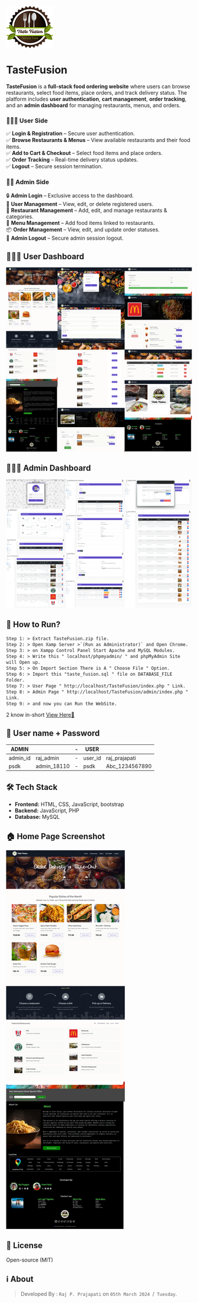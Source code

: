 ![icon](screenshots/tastefusion_main_logo-128x114.png)
# TasteFusion
**TasteFusion** is a **full-stack food ordering website** where users can browse restaurants, select food items, place orders, and track delivery status. The platform includes **user authentication**, **cart management**, **order tracking**, and an **admin dashboard** for managing restaurants, menus, and orders.

### **🙍🏻‍♂️ User Side**  
✅ **Login & Registration** – Secure user authentication.  
✅ **Browse Restaurants & Menus** – View available restaurants and their food items.  
✅ **Add to Cart & Checkout** – Select food items and place orders.  
✅ **Order Tracking** – Real-time delivery status updates.  
✅ **Logout** – Secure session termination.  

### **👨‍💼 Admin Side**  
🔒 **Admin Login** – Exclusive access to the dashboard.  
👥 **User Management** – View, edit, or delete registered users.  
🏪 **Restaurant Management** – Add, edit, and manage restaurants & categories.  
🍔 **Menu Management** – Add food items linked to restaurants.  
📦 **Order Management** – View, edit, and update order statuses.  
🚪 **Admin Logout** – Secure admin session logout.  

## **🙍🏻‍♂️ User Dashboard**  
![screenshots](screenshots/UserLogin-TasteFusion-index-php.png)
## **👨🏻‍💻 Admin Dashboard** 
![screenshots](screenshots/AdminDashboard-TasteFusion-index-php.png)

## **🚀 How to Run?** 
```
Step 1: > Extract TasteFusion.zip file.
Step 2: > Open Xamp Server >`(Run as Administrator)` and Open Chrome.
Step 3: > on Xampp Control Panel Start Apache and MySQL Modules.
Step 4: > Write this " localhost/phpmyadmin/ " and phpMyAdmin Site will Open up.
Step 5: > On Import Section There is A " Choose File " Option.
Step 6: > Import this "taste_fusion.sql " file on DATABASE_FILE Folder.
Step 7: > User Page " http://localhost/TasteFusion/index.php " Link.
Step 8: > Admin Page " http://localhost/TasteFusion/admin/index.php " Link.
Step 9: > and now you can Run the WebSite.
```
2 know in-short [View Here🚀](DATABASE_FILE/All_User_Details.txt)

## **🔐 User name + Password** 
|    ADMIN  |     |- |  USER   |               |
|-----------|------------|-|---------|----------------------|
| admin_id  | raj_admin  |-|  user_id   |  raj_prajapati |
| psdk      | admin_18110|-|  psdk   |  Abc_1234567890      |

## **🛠 Tech Stack**  
- **Frontend:** HTML, CSS, JavaScript, bootstrap
- **Backend:** JavaScript, PHP  
- **Database:** MySQL
   
## **🏠 Home Page Screenshot** 
![screenshots](screenshots/HomeScreen-TasteFusion-index-php.png)

## **📜 License**  
Open-source (MIT)  

## ℹ️ About
>Developed By : `Raj P. Prajapati` on `05th March 2024 `/` Tuesday`. 
